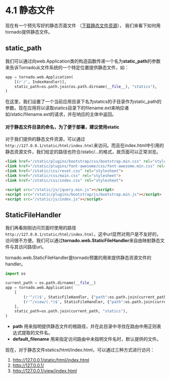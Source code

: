 # 4.1 静态文件

现在有一个预先写好的静态页面文件
（<a href="/statics/template_statics.tar.gz" target="_blank">下载静态文件资源</a>），
我们来看下如何用tornado提供静态文件。

## static_path

我们可以通过向web.Application类的构造函数传递一个名为**static_path**的参数来告诉Tornado从文件系统的一个特定位置提供静态文件，如：

```python
app = tornado.web.Application(
    [(r'/', IndexHandler)],
    static_path=os.path.join(os.path.dirname(__file__), "statics"),
)
```
在这里，我们设置了一个当前应用目录下名为statics的子目录作为static_path的参数。现在应用将以读取statics目录下的filename.ext来响应诸如/static/filename.ext的请求，并在响应的主体中返回。

#### 对于静态文件目录的命名，为了便于部署，建议使用static

对于我们提供的静态文件资源，可以通过`http://127.0.0.1/static/html/index.html`来访问。而且在index.html中引用的静态资源文件，我们给定的路径也符合/static/...的格式，故页面可以正常浏览。

```html
<link href="/static/plugins/bootstrap/css/bootstrap.min.css" rel="stylesheet">
<link href="/static/plugins/font-awesome/css/font-awesome.min.css" rel="stylesheet">
<link href="/static/css/reset.css" rel="stylesheet">
<link href="/static/css/main.css" rel="stylesheet">
<link href="/static/css/index.css" rel="stylesheet">

<script src="/static/js/jquery.min.js"></script>
<script src="/static/plugins/bootstrap/js/bootstrap.min.js"></script>
<script src="/static/js/index.js"></script>
```

## StaticFileHandler

我们再看刚刚访问页面时使用的路径`http://127.0.0.1/static/html/index.html`，这中url显然对用户是不友好的，访问很不方便。我们可以通过**tornado.web.StaticFileHandler**来自由映射静态文件与其访问路径url。

tornado.web.StaticFileHandler是tornado预置的用来提供静态资源文件的handler。

```python
import os

current_path = os.path.dirname(__file__)
app = tornado.web.Application(
    [
        (r'^/()$', StaticFileHandler, {"path":os.path.join(current_path, "statics/html"), "default_filename":"index.html"}),
        (r'^/view/(.*)$', StaticFileHandler, {"path":os.path.join(current_path, "statics/html")}),
    ],
    static_path=os.path.join(current_path, "statics"),
)
```

+ **path** 用来指明提供静态文件的根路径，并在此目录中寻找在路由中用正则表达式提取的文件名。
+ **default\_filename** 用来指定访问路由中未指明文件名时，默认提供的文件。

现在，对于静态文件statics/html/index.html，可以通过三种方式进行访问：
1. http://127.0.0.1/static/html/index.html
2. http://127.0.0.1/
3. http://127.0.0.1/view/index.html